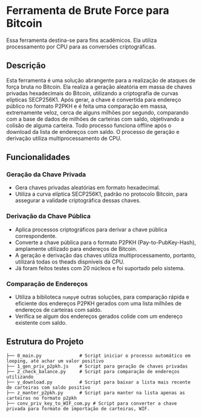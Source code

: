 # Ferramenta de Brute Force para Bitcoin 
Essa ferramenta destina-se para fins acadêmicos. Ela utiliza processamento por CPU para as conversões criptográficas.

## Descrição

Esta ferramenta é uma solução abrangente para a realização de ataques de força bruta no Bitcoin. Ela realiza a geração aleatória em massa de chaves privadas hexadecimais do Bitcoin, utilizando a criptografia de curvas elípticas SECP256K1.
Após gerar, a chave é convertida para endereço público no formato P2PKH e é feita uma comparação em massa, extremamente veloz, cerca de alguns milhões por segundo, comparando com a base de dados de milhões de carteiras com saldo, objetivando a colisão de alguma carteira.
Todo processo funciona offline após o download da lista de endereços com saldo.
O processo de geração e derivação utiliza multiprocessamento de CPU.

## Funcionalidades

### Geração da Chave Privada

- Gera chaves privadas aleatórias em formato hexadecimal.
- Utiliza a curva elíptica SECP256K1, padrão no protocolo Bitcoin, para assegurar a validade criptográfica dessas chaves.

### Derivação da Chave Pública

- Aplica processos criptográficos para derivar a chave pública correspondente.
- Converte a chave pública para o formato P2PKH (Pay-to-PubKey-Hash), amplamente utilizado para endereços de Bitcoin.
- A geração e derivação das chaves utiliza multiprocessamento, portanto, utilizará todas os theads dispníveis da CPU.
- Já foram feitos testes com 20 núcleos e foi suportado pelo sistema.

### Comparação de Endereços

- Utiliza a biblioteca `numpy`e outras soluções, para comparação rápida e eficiente dos endereços P2PKH gerados com uma lista milhões de endereços de carteiras com saldo.
- Verifica se algum dos endereços gerados colide com um endereço existente com saldo.

## Estrutura do Projeto

```plaintext
├── 0_main.py              # Script iniciar o processo automático em looping, até achar um valor positivo
├── 1_gen_priv_p2pkh.js    # Script para geração de chaves privadas
├── 2_check_balance.py     # Script para comparação de endereços utilizando
├── y_download.py          # Script para baixar a lista mais recente de carteiras com saldo positivo
├── z_manter_p2pkh.py      # Script para manter na lista apenas as carteiras no formato p2pkh
├── conv_priv_key_to_WIF_com.py # Script para converter a chave privada para formato de importação de carteiras, WIF.
